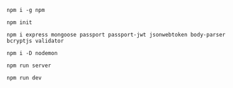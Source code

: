 ```
npm i -g npm
```

```
npm init
```

```
npm i express mongoose passport passport-jwt jsonwebtoken body-parser bcryptjs validator
```

```
npm i -D nodemon
```

```
npm run server
```

```
npm run dev
```
